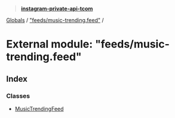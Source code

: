> **[instagram-private-api-tcom](../README.md)**

[Globals](../README.md) / ["feeds/music-trending.feed"](_feeds_music_trending_feed_.md) /

# External module: "feeds/music-trending.feed"

## Index

### Classes

* [MusicTrendingFeed](../classes/_feeds_music_trending_feed_.musictrendingfeed.md)